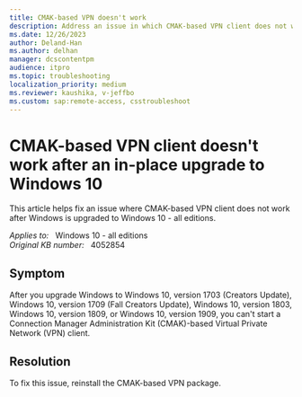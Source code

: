 ```yaml
---
title: CMAK-based VPN doesn't work
description: Address an issue in which CMAK-based VPN client does not work after Windows is upgraded to Windows 10, version 1709 or Windows 10, version 1803.
ms.date: 12/26/2023
author: Deland-Han
ms.author: delhan
manager: dcscontentpm
audience: itpro
ms.topic: troubleshooting
localization_priority: medium
ms.reviewer: kaushika, v-jeffbo
ms.custom: sap:remote-access, csstroubleshoot
---
```

# CMAK-based VPN client doesn't work after an in-place upgrade to Windows 10

This article helps fix an issue where CMAK-based VPN client does not work after Windows is upgraded to Windows 10 - all editions.

_Applies to:_ &nbsp; Windows 10 - all editions  
_Original KB number:_ &nbsp; 4052854

## Symptom

After you upgrade Windows to Windows 10, version 1703 (Creators Update), Windows 10, version 1709 (Fall Creators Update), Windows 10, version 1803, Windows 10, version 1809, or Windows 10, version 1909, you can't start a Connection Manager Administration Kit (CMAK)-based Virtual Private Network (VPN) client.

## Resolution

To fix this issue, reinstall the CMAK-based VPN package.
